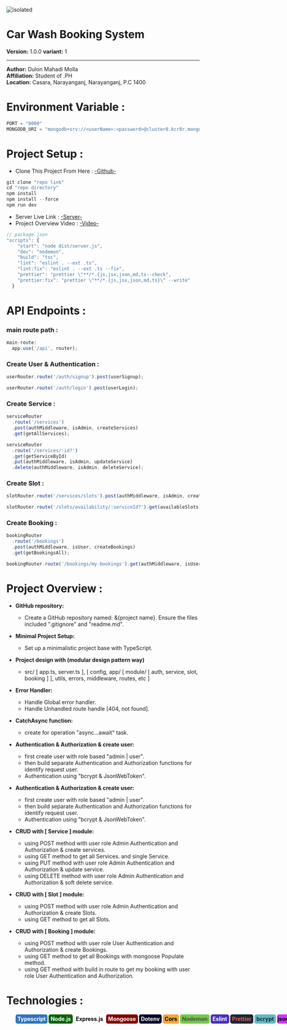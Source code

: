 <img src="https://tbcarwash.ca/wp-content/uploads/2022/04/man-washing-car-two.png" alt="isolated" width="full" style="margin: 0 auto;"/>

# Car Wash Booking System

**Version:** 1.0.0
**variant:** 1

---

**Author:** Dulon Mahadi Molla  
**Affiliation:** Student of .PH  
**Location:** Casara, Narayanganj, Narayanganj, P.C 1400

# Environment Variable :
```javascript
PORT = "8000"
MONGODB_URI = "mongodb+srv://<userName>:<password>@cluster0.kcr8r.mongodb.net/<databaseCollectionName>?retryWrites=true&w=majority&appName=Cluster0"
```

# Project Setup :
- Clone This Project From Here : [-Github-](https://github.com/14HAK/Car-Wash-Booking-System)

```javascript
git clone "repo link"
cd "repo directory"
npm install
npm install --force
npm run dev
```
- Server Live Link : [-Server-](https://car-wash-xi.vercel.app/)
- Project Overview Video : [-Video-](https://drive.google.com/file/d/1yrp6PFd9GSZE71-opnELH40QZXqV9k14/view?usp=sharing)
```javascript
// package.json
"scripts": {
    "start": "node dist/server.js",
    "dev": "nodemon",
    "build": "tsc",
    "lint": "eslint . --ext .ts",
    "lint:fix": "eslint . --ext .ts --fix",
    "prettier": "prettier \"**/*.{js,jsx,json,md,ts--check",
    "prettier:fix": "prettier \"**/*.{js,jsx,json,md,ts}\" --write"
  }
```

# API Endpoints :
### main route path :
```javascript
main-route:
  app.use('/api', router);
```

### Create User & Authentication :
```javascript
userRouter.route('/auth/signup').post(userSignup);

userRouter.route('/auth/login').post(userLogin);
```

### Create Service :
```javascript
serviceRouter
  .route('/services')
  .post(authMiddleware, isAdmin, createServices)
  .get(getAllServices);

serviceRouter
  .route('/services/:id?')
  .get(getServiceById)
  .put(authMiddleware, isAdmin, updateService)
  .delete(authMiddleware, isAdmin, deleteService);
```

### Create Slot :
```javascript
slotRouter.route('/services/slots').post(authMiddleware, isAdmin, createSlots);

slotRouter.route('/slots/availability/:serviceId?').get(availableSlots);
```

### Create Booking :
```javascript
bookingRouter
  .route('/bookings')
  .post(authMiddleware, isUser, createBookings)
  .get(getBookingsAll);

bookingRouter.route('/bookings/my-bookings').get(authMiddleware, isUser, getMyBookings);
```

# Project Overview :
- **GitHub repository:**

  - Create a GitHub repository named: &{project name}. Ensure the files included ".gitignore" and "readme.md".

- **Minimal Project Setup:**

  - Set up a minimalistic project base with TypeScript.

- **Project design with (modular design pattern way)**
  - src/ [ app.ts, server.ts ], [ config, app/ [ module/ [ auth, service, slot, booking ] ], utils, errors, middleware, routes, etc ]
- **Error Handler:**
  - Handle Global error handler.
  - Handle Unhandled route handle [404, not found].
- **CatchAsync function:**

  - create for operation "async...await" task.

- **Authentication & Authorization & create user:**

  - first create user with role based "admin | user".
  - then build separate Authentication and Authorization functions for identify request user.
  - Authentication using "bcrypt & JsonWebToken".

- **Authentication & Authorization & create user:**

  - first create user with role based "admin | user".
  - then build separate Authentication and Authorization functions for identify request user.
  - Authentication using "bcrypt & JsonWebToken".

- **CRUD with [ Service ] module:**

  - using POST method with user role Admin Authentication and Authorization & create services.
  - using GET method to get all Services. and single Service.
  - using PUT method with user role Admin Authentication and Authorization & update service.
  - using DELETE method with user role Admin Authentication and Authorization & soft delete service.

- **CRUD with [ Slot ] module:**

  - using POST method with user role Admin Authentication and Authorization & create Slots.
  - using GET method to get all Slots.

- **CRUD with [ Booking ] module:**
  - using POST method with user role User Authentication and Authorization & create Bookings.
  - using GET method to get all Bookings with mongoose Populate method.
  - using GET method with build in route to get my booking with user role User Authentication and Authorization.

# Technologies :
 <div style="">
        <ol style=" display: flex;list-style-type: none;">
        <li style=" background-color: #2F74C0; color: white; display: flex;justify-content: center; align-items:center; border-radius: 5px; padding:5px; width:90px; height:14px; text-align:center; font-weight: bold; margin-bottom: 5px; margin-right: 3px">Typescript</li>
        <li style=" background-color: darkgreen; color: white; display: flex;justify-content: center; align-items:center; border-radius: 5px; padding:5px; width:90px; height:14px; text-align:center; font-weight: bold; margin-bottom: 5px; margin-right: 3px">Node.js</li>
        <li style=" background-color: white; color: black; display: flex;justify-content: center; align-items:center; border-radius: 5px; padding:5px; width:90px; height:14px; text-align:center; font-weight: bold; margin-bottom: 5px; margin-right: 3px">Express.js</li>
        <li style=" background-color: #840000; color: white; display: flex;justify-content: center; align-items:center; border-radius: 5px; padding:5px; width:90px; height:14px; text-align:center; font-weight: bold; margin-bottom: 5px; margin-right: 3px">Mongoose</li>
        <li style=" background-color: #00002D; color: white; display: flex;justify-content: center; align-items:center; border-radius: 5px; padding:5px; width:90px; height:14px; text-align:center; font-weight: bold; margin-bottom: 5px; margin-right: 3px">Dotenv</li>
        <li style=" background-color: #F7A539; color: black; display: flex;justify-content: center; align-items:center; border-radius: 5px; padding:5px; width:90px; height:14px; text-align:center; font-weight: bold; margin-bottom: 5px; margin-right: 3px">Cors</li>
        <li style=" background-color: #72C949; color: #4D4B3D; display: flex;justify-content: center; align-items:center; border-radius: 5px; padding:5px; width:90px; height:14px; text-align:center; font-weight: bold; margin-bottom: 5px; margin-right: 3px">Nodemon</li>
        <li style=" background-color: #4930BD; color: white; display: flex;justify-content: center; align-items:center; border-radius: 5px; padding:5px; width:90px; height:14px; text-align:center; font-weight: bold; margin-bottom: 5px; margin-right: 3px">Eslint</li>
        <li style=" background-color: #192935; color: #E35B5B; display: flex;justify-content: center; align-items:center; border-radius: 5px; padding:5px; width:90px; height:14px; text-align:center; font-weight: bold; margin-bottom: 5px; margin-right: 3px">Prettier</li>
        <li style=" background-color: #64B8C2; color: #10292E; display: flex;justify-content: center; align-items:center; border-radius: 5px; padding:5px; width:90px; height:14px; text-align:center; font-weight: bold; margin-bottom: 5px; margin-right: 3px">bcrypt</li>
        <li style=" background-color: #CF38F7; color: black; display: flex;justify-content: center; align-items:center; border-radius: 5px; padding:5px; width:90px; height:14px; text-align:center; font-weight: bold; margin-bottom: 5px; margin-right: 3px">jsonwebtoken</li>
        <li style=" background-color: tomato; color: black; display: flex;justify-content: center; align-items:center; border-radius: 5px; padding:5px; width:90px; height:14px; text-align:center; font-weight: bold; margin-bottom: 5px; margin-right: 3px">...etc</li>
        </ol>
    </div>
